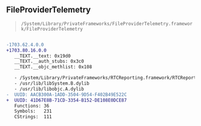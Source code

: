 ## FileProviderTelemetry

> `/System/Library/PrivateFrameworks/FileProviderTelemetry.framework/FileProviderTelemetry`

```diff

-1703.62.4.0.0
+1703.80.16.0.0
   __TEXT.__text: 0x19d0
   __TEXT.__auth_stubs: 0x3c0
   __TEXT.__objc_methlist: 0x108

   - /System/Library/PrivateFrameworks/RTCReporting.framework/RTCReporting
   - /usr/lib/libSystem.B.dylib
   - /usr/lib/libobjc.A.dylib
-  UUID: AACB300A-1ADD-3504-9D54-F402B49E522C
+  UUID: 41D67E8B-71CD-3354-B152-DE108E0DCE87
   Functions: 36
   Symbols:   231
   CStrings:  111

```
